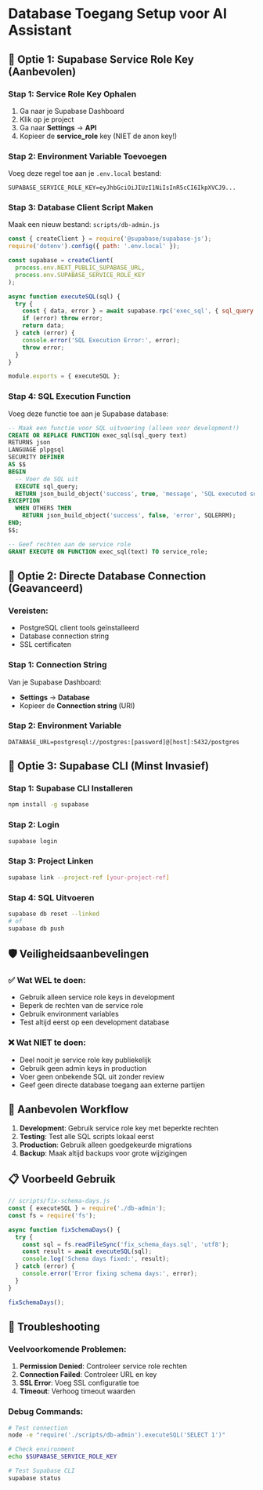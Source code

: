 # Database Toegang Setup voor AI Assistant

## 🔐 Optie 1: Supabase Service Role Key (Aanbevolen)

### Stap 1: Service Role Key Ophalen
1. Ga naar je Supabase Dashboard
2. Klik op je project
3. Ga naar **Settings** → **API**
4. Kopieer de **service_role** key (NIET de anon key!)

### Stap 2: Environment Variable Toevoegen
Voeg deze regel toe aan je `.env.local` bestand:
```
SUPABASE_SERVICE_ROLE_KEY=eyJhbGciOiJIUzI1NiIsInR5cCI6IkpXVCJ9...
```

### Stap 3: Database Client Script Maken
Maak een nieuw bestand: `scripts/db-admin.js`

```javascript
const { createClient } = require('@supabase/supabase-js');
require('dotenv').config({ path: '.env.local' });

const supabase = createClient(
  process.env.NEXT_PUBLIC_SUPABASE_URL,
  process.env.SUPABASE_SERVICE_ROLE_KEY
);

async function executeSQL(sql) {
  try {
    const { data, error } = await supabase.rpc('exec_sql', { sql_query: sql });
    if (error) throw error;
    return data;
  } catch (error) {
    console.error('SQL Execution Error:', error);
    throw error;
  }
}

module.exports = { executeSQL };
```

### Stap 4: SQL Execution Function
Voeg deze functie toe aan je Supabase database:

```sql
-- Maak een functie voor SQL uitvoering (alleen voor development!)
CREATE OR REPLACE FUNCTION exec_sql(sql_query text)
RETURNS json
LANGUAGE plpgsql
SECURITY DEFINER
AS $$
BEGIN
  -- Voer de SQL uit
  EXECUTE sql_query;
  RETURN json_build_object('success', true, 'message', 'SQL executed successfully');
EXCEPTION
  WHEN OTHERS THEN
    RETURN json_build_object('success', false, 'error', SQLERRM);
END;
$$;

-- Geef rechten aan de service role
GRANT EXECUTE ON FUNCTION exec_sql(text) TO service_role;
```

## 🔐 Optie 2: Directe Database Connection (Geavanceerd)

### Vereisten:
- PostgreSQL client tools geïnstalleerd
- Database connection string
- SSL certificaten

### Stap 1: Connection String
Van je Supabase Dashboard:
- **Settings** → **Database**
- Kopieer de **Connection string** (URI)

### Stap 2: Environment Variable
```
DATABASE_URL=postgresql://postgres:[password]@[host]:5432/postgres
```

## 🔐 Optie 3: Supabase CLI (Minst Invasief)

### Stap 1: Supabase CLI Installeren
```bash
npm install -g supabase
```

### Stap 2: Login
```bash
supabase login
```

### Stap 3: Project Linken
```bash
supabase link --project-ref [your-project-ref]
```

### Stap 4: SQL Uitvoeren
```bash
supabase db reset --linked
# of
supabase db push
```

## 🛡️ Veiligheidsaanbevelingen

### ✅ Wat WEL te doen:
- Gebruik alleen service role keys in development
- Beperk de rechten van de service role
- Gebruik environment variables
- Test altijd eerst op een development database

### ❌ Wat NIET te doen:
- Deel nooit je service role key publiekelijk
- Gebruik geen admin keys in production
- Voer geen onbekende SQL uit zonder review
- Geef geen directe database toegang aan externe partijen

## 🚀 Aanbevolen Workflow

1. **Development**: Gebruik service role key met beperkte rechten
2. **Testing**: Test alle SQL scripts lokaal eerst
3. **Production**: Gebruik alleen goedgekeurde migrations
4. **Backup**: Maak altijd backups voor grote wijzigingen

## 📋 Voorbeeld Gebruik

```javascript
// scripts/fix-schema-days.js
const { executeSQL } = require('./db-admin');
const fs = require('fs');

async function fixSchemaDays() {
  try {
    const sql = fs.readFileSync('fix_schema_days.sql', 'utf8');
    const result = await executeSQL(sql);
    console.log('Schema days fixed:', result);
  } catch (error) {
    console.error('Error fixing schema days:', error);
  }
}

fixSchemaDays();
```

## 🔧 Troubleshooting

### Veelvoorkomende Problemen:
1. **Permission Denied**: Controleer service role rechten
2. **Connection Failed**: Controleer URL en key
3. **SSL Error**: Voeg SSL configuratie toe
4. **Timeout**: Verhoog timeout waarden

### Debug Commands:
```bash
# Test connection
node -e "require('./scripts/db-admin').executeSQL('SELECT 1')"

# Check environment
echo $SUPABASE_SERVICE_ROLE_KEY

# Test Supabase CLI
supabase status
``` 